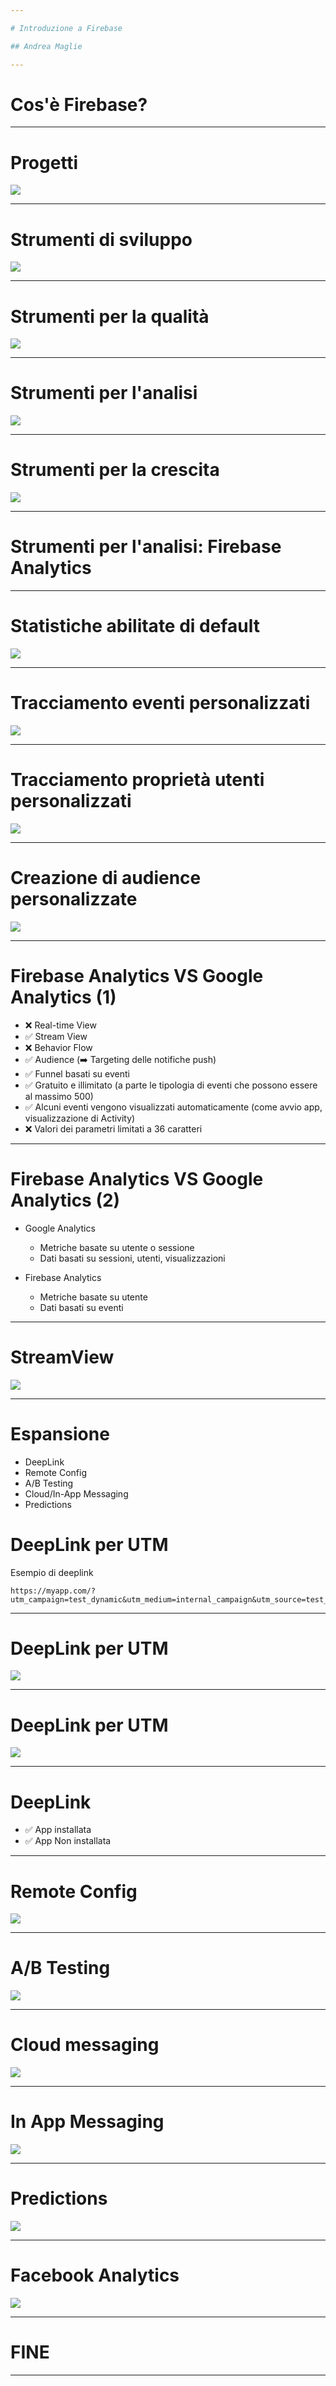 ```yaml
---

# Introduzione a Firebase

## Andrea Maglie

---
```


# Cos'è Firebase?

<!--
Firebase nasce come database.
Alcuni anni fa è stato comprato da Google che man mano ha iniziaato ad integrare la funzinalità di database con altre funzioni, creado una vera e propria suite di strumenti di utilità per chi sviluppa applicazioni mobile.
-->


---

# Progetti

![](https://github.com/TechIsFun/talk-firebase-moca/raw/master/img/firebase_home.png)

<!--
Quando si accede a firebase la prima cosa che si vede è la lista dei progetti.
In genere un progetto corrisponde ad una app o ad una versione di app (ad esempio potrei avere un progetto per la versione di sviluppo dell'app e un altro per la versione di produzione).
Un progetto può essere condiviso con altri utenti, attribuendo i ruoli di proprietario, editor o visualizzatore.
--> 

---

# Strumenti di sviluppo

![](https://github.com/TechIsFun/talk-firebase-moca/raw/master/img/sviluppo.png)

---

# Strumenti per la qualità

![](https://github.com/TechIsFun/talk-firebase-moca/raw/master/img/qualita.png)

---

# Strumenti per l'analisi

![](https://github.com/TechIsFun/talk-firebase-moca/raw/master/img/analisi.png)

---

# Strumenti per la crescita

![](https://github.com/TechIsFun/talk-firebase-moca/raw/master/img/espandi.png)

---

# Strumenti per l'analisi: Firebase Analytics

<!--
Firebase Analytic può essere visto come una versione di Google Analytics orientata alle app mobile.
Fornisce la possibilità di tracciare eventi e proprietà degli utenti.
-->
---

# Statistiche abilitate di default

![](https://github.com/TechIsFun/talk-firebase-moca/raw/master/img/analytics_defalut_properties.png)

<!--
 - Demografiche (caratteristiche degli utenti e come sono distribuiti)
 - Retention - per sapere con che regolarità gli utenti utilizzano l'app
 - Engagement - per sapere quanto tempo gli utenti trascorrono utilizzando l'app
 - Average ravenue -  statistiche su quanto gli utenti spendono nell'app (nel caso siano previste transazioni)
-->

---

# Tracciamento eventi personalizzati

![](https://github.com/TechIsFun/talk-firebase-moca/raw/master/img/analytics_custom_events.png)

<!--
 Come per Google Analytics, anche con Firebase Analytics è possibile tracciare eventi customizzati, come ad esempio:
 - click su determinati bottoni
 - completamento di particolari azioni (ad esempio "prenotazione di un tavolo" oppure "l'utente ha fatto un selfie e caricato l'immagine")
 - 
-->

---

# Tracciamento proprietà utenti personalizzati

![](https://github.com/TechIsFun/talk-firebase-moca/raw/master/img/analytics_custom_user_data.png)

<!--
 E' possibile definire proprietà custom per gli utenti, come ad esempio le tipologie di ristoranti preferiti
-->

---

# Creazione di audience personalizzate

![](https://github.com/TechIsFun/talk-firebase-moca/raw/master/img/audience.png)

<!--
 Il tracciamento delle proprietà custom è utile per definire delle "audience", ovvero dei gruppi di utenti.
 Questi gruppi possono essere utilizzati successivamente in altre funzionalità, come targent per notifiche push o per A/B Testing e utilizzare nuovamente Analytics per tracciare e misurare eventi specifici per i vari target.
-->

---

# Firebase Analytics VS Google Analytics (1)


* ❌ Real-time View
* ✅ Stream View
* ❌ Behavior Flow
* ✅ Audience (➡️ Targeting delle notifiche push)
* ✅ Funnel basati su eventi
* ✅ Gratuito e illimitato (a parte le tipologia di eventi che possono essere al massimo 500)
* ✅ Alcuni eventi vengono visualizzati automaticamente (come avvio app, visualizzazione di Activity)
* ❌ Valori dei parametri limitati a 36 caratteri

<!--
Google Analytics e Firebase Analytics si differenziano su alcuni aspetti. L'aspetto più importante è che Firebase Analytics è più focalizzato sulle applicazioni mobile, mentre Google Analytics è più orientato al web.
In particolare in Firebase:
- non c'è una visualizzazione in realtime come Google Analytics
- le audience costituiscono un grande vantaggio, soprattuto quando vengono utilizzate insieme ad altre funzioni come le notifiche push o i crash reporting (utilizzando Firebase Crash Reporting viene creata automaticamente la audience degli utenti ai quali capita un crash dell'app)
- la creazione di un funnel è basata su eventi e non su visualizzazioni di schermate  
- Gratuito e illimitato, fatto salvo per il numero di tipologie di eventi che possono essere al massimo 500
- tracciamento automatico degli eventi più comuni in una app, come l'avvio o l'apertura di determinate activity
- I valori dei parametri associabili ad un evento sono limitati a 36 caratteri, il che limita la quantità e il livello di dettaglio delle informazioni che possono essere associate agli eventi
-->

---

# Firebase Analytics VS Google Analytics (2)

* Google Analytics
	* Metriche basate su utente o sessione
	* Dati basati su sessioni, utenti, visualizzazioni


* Firebase Analytics
	* Metriche basate su utente 
	* Dati basati su eventi

<!--
- Con Google Analytics è possibile tracciare sia metriche basate sull'utente che sulla sessione, con Firebase prevalentemente metriche basate sull'utente
- Firebase misura tutto tramite eventi mentre in Google Analytics ci si può basare su sessioni, utenti e visualizzazioni di schermata
- Ad ogni evento in FA è possibile associare fino a 25 coppie chiave-valore, ma i parametri non sarano visibili di default; devono essere regisrati a mano nella console (con un limite di 50 parametri)
-->

---

# StreamView

![](https://github.com/TechIsFun/talk-firebase-moca/blob/master/img/streamview.png)

<!--
- La Stream View permette di avere una visualizzazione "live" degli eventi degli ultimi 30 minuti.
- Di default la visualizzazione mostrata è la distribuzione geografica degli utenti (che hanno generato eventi negli ultimi 30 minuti).
- E' possibile switchare tra visualizzazione degli utenti o degli eventi
- 
-->

---

# Espansione

* DeepLink
* Remote Config
* A/B Testing
* Cloud/In-App Messaging
* Predictions



# DeepLink per UTM

Esempio di deeplink

```
https://myapp.com/?utm_campaign=test_dynamic&utm_medium=internal_campaign&utm_source=test_source
```

---


# DeepLink per UTM

![](https://github.com/TechIsFun/talk-firebase-moca/raw/master/img/utm_android.png)

---

# DeepLink per UTM

![](https://github.com/TechIsFun/talk-firebase-moca/raw/master/img/mark_as_conversion.png)

<!--
Per abilitare i report con i dati della campagna è necessario segnare l'evento come "conversione"
-->

---

# DeepLink

* ✅ App installata
* ✅ App Non installata

---

# Remote Config

![](https://github.com/TechIsFun/talk-firebase-moca/raw/master/img/remote_config.png)

---

# A/B Testing

![](https://github.com/TechIsFun/talk-firebase-moca/raw/master/img/ab_testing.png)

---

# Cloud messaging

![](https://github.com/TechIsFun/talk-firebase-moca/raw/master/img/cloud_messaging.png)

---

# In App Messaging

![](https://github.com/TechIsFun/talk-firebase-moca/raw/master/img/in_app_messaging.png)

<!--
Permette di inviare messaggi che gli utenti visualizzeranno durante l'utilizzo dell'app. 
Possono essere utili per segnalare particolari sconti o promozioni allo scopo di spingere l'utente a completare un acquisto.
E' possibile targetizzare gli utenti in base alle proprietà dell'utente o al loro comportamento.
E' possibile inviare notifiche one-shot oppure programmare notifiche ricorrenti.
-->

---

# Predictions

![](https://github.com/TechIsFun/talk-firebase-moca/raw/master/img/predictions.png)

---

# Facebook Analytics

![](https://www.facebook.com/images/fb_icon_325x325.png)

<!--
Si pone come strumento alternativo a Firebase Analytics.
Anche con Facebook Analytics è possibile tracciare eventi (con le relative prorprietà), conversioni, e assegnare proprietà agli utenti.
-->

---

# FINE

---